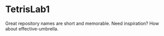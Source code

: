 # TetrisLab1
Great repository names are short and memorable. Need inspiration? How about effective-umbrella.
